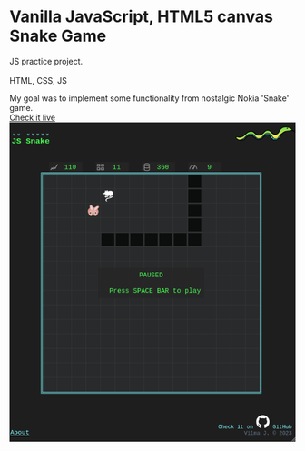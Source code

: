 # Vanilla JavaScript, HTML5 canvas Snake Game 
JS practice project.<br>
<br>
HTML, CSS, JS <br>

My goal was to implement some functionality from
                nostalgic
                Nokia 'Snake' game.
<br>
[Check it live](https://snake.codevivi.com/)
![alt screenshot](resources/screenshot.png)
